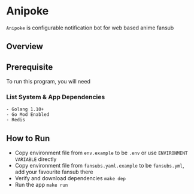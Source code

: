 # Anipoke

`Anipoke` is configurable notification bot for web based anime fansub

## Overview

## Prerequisite

To run this program, you will need

### List System & App Dependencies

```$xslt
- Golang 1.10+
- Go Mod Enabled
- Redis
```

## How to Run

- Copy environment file from `env.example` to be `.env` or use `ENVIRONMENT VARIABLE` directly
- Copy environment file from `fansubs.yaml.example` to be `fansubs.yml`, add your favourite fansub there
- Verify and download dependencies `make dep`
- Run the app `make run`

